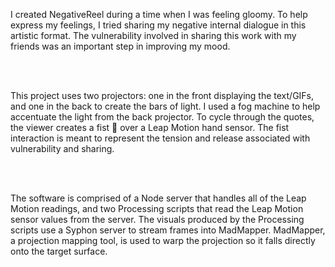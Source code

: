 I created NegativeReel during a time when I was feeling gloomy. To help express my feelings, I tried sharing my negative internal dialogue in this artistic format. The vulnerability involved in sharing this work with my friends was an important step in improving my mood.

<br /><br />

This project uses two projectors: one in the front displaying the text/GIFs, and one in the back to create the bars of light. I used a fog machine to help accentuate the light from the back projector. To cycle through the quotes, the viewer creates a fist 🤛 over a Leap Motion hand sensor. The fist interaction is meant to represent the tension and release associated with vulnerability and sharing.

<br /><br />

The software is comprised of a Node server that handles all of the Leap Motion readings, and two Processing scripts that read the Leap Motion sensor values from the server. The visuals produced by the Processing scripts use a Syphon server to stream frames into MadMapper. MadMapper, a projection mapping tool, is used to warp the projection so it falls directly onto the target surface.
